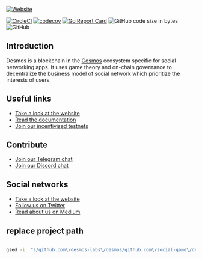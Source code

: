 [![Website](.img/cover.jpg)](https://desmos.network)

[![CircleCI](https://circleci.com/gh/desmos-labs/desmos/tree/master.svg?style=shield)](https://circleci.com/gh/desmos-labs/desmos/tree/master)
[![codecov](https://codecov.io/gh/desmos-labs/desmos/branch/master/graph/badge.svg)](https://codecov.io/gh/desmos-labs/desmos/branch/master)
[![Go Report Card](https://goreportcard.com/badge/github.com/desmos-labs/desmos)](https://goreportcard.com/report/github.com/desmos-labs/desmos)
![GitHub code size in bytes](https://img.shields.io/github/languages/code-size/desmos-labs/desmos.svg)
![GitHub](https://img.shields.io/github/license/desmos-labs/desmos.svg)

## Introduction
Desmos is a blockchain in the [Cosmos](https://cosmos.network) ecosystem specific for social networking apps.
It uses game theory and on-chain governance to decentralize the business model of social network which prioritize
the interests of users.

## Useful links
- [Take a look at the website](https://desmos.network)
- [Read the documentation](https://docs.desmos.network)
- [Join our incentivised testnets](https://primer.desmos.network)

## Contribute
- [Join our Telegram chat](https://t.me/desmosnetwork)
- [Join our Discord chat](https://discord.gg/J6VsHDT)

## Social networks
- [Take a look at the website](https://desmos.network)
- [Follow us on Twitter](https://twitter.com/desmosnetwork)
- [Read about us on Medium](https://medium.com/desmosnetwork)

## replace project path

```bash

gsed -i  "s/github.com\/desmos-labs\/desmos/github.com\/social-game\/desmos/g"  `grep "github.com/desmos-labs/desmos" -rl  /Users/a/go/src/github.com/social-game/desmos`

```
